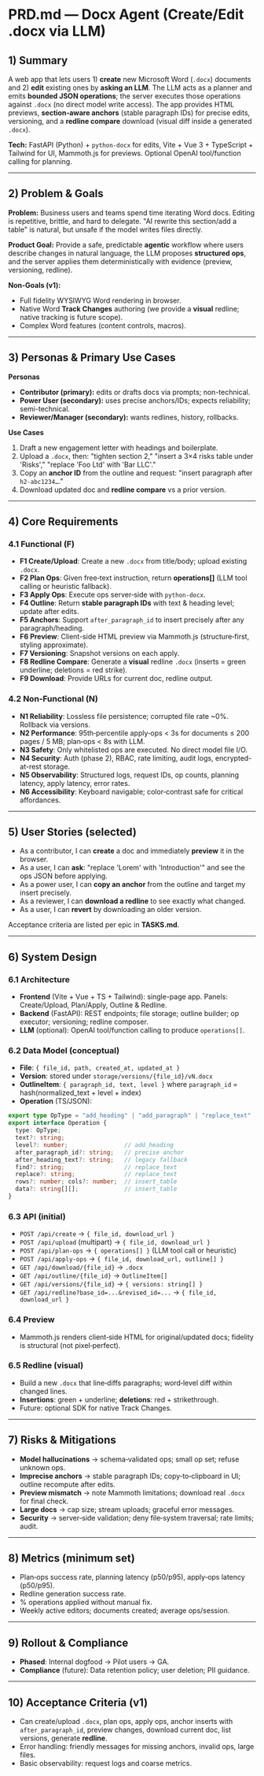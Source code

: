 # PRD.md — Docx Agent (Create/Edit .docx via LLM)

## 1) Summary
A web app that lets users 1) **create** new Microsoft Word (`.docx`) documents and 2) **edit** existing ones by **asking an LLM**. The LLM acts as a planner and emits **bounded JSON operations**; the server executes those operations against `.docx` (no direct model write access). The app provides HTML previews, **section‑aware anchors** (stable paragraph IDs) for precise edits, versioning, and a **redline compare** download (visual diff inside a generated `.docx`).

**Tech:** FastAPI (Python) + `python-docx` for edits, Vite + Vue 3 + TypeScript + Tailwind for UI, Mammoth.js for previews. Optional OpenAI tool/function calling for planning.

---

## 2) Problem & Goals
**Problem:** Business users and teams spend time iterating Word docs. Editing is repetitive, brittle, and hard to delegate. "AI rewrite this section/add a table" is natural, but unsafe if the model writes files directly.

**Product Goal:** Provide a safe, predictable **agentic** workflow where users describe changes in natural language, the LLM proposes **structured ops**, and the server applies them deterministically with evidence (preview, versioning, redline).

**Non-Goals (v1):**
- Full fidelity WYSIWYG Word rendering in browser.
- Native Word **Track Changes** authoring (we provide a **visual** redline; native tracking is future scope).
- Complex Word features (content controls, macros).

---

## 3) Personas & Primary Use Cases
**Personas**
- **Contributor (primary):** edits or drafts docs via prompts; non-technical.
- **Power User (secondary):** uses precise anchors/IDs; expects reliability; semi-technical.
- **Reviewer/Manager (secondary):** wants redlines, history, rollbacks.

**Use Cases**
1. Draft a new engagement letter with headings and boilerplate.
2. Upload a `.docx`, then: "tighten section 2," "insert a 3×4 risks table under 'Risks'," "replace 'Foo Ltd' with 'Bar LLC'."
3. Copy an **anchor ID** from the outline and request: "insert paragraph after `h2-abc1234…`."
4. Download updated doc and **redline compare** vs a prior version.

---

## 4) Core Requirements
### 4.1 Functional (F)
- **F1 Create/Upload**: Create a new `.docx` from title/body; upload existing `.docx`.
- **F2 Plan Ops**: Given free‑text instruction, return **operations[]** (LLM tool calling or heuristic fallback).
- **F3 Apply Ops**: Execute ops server‑side with `python-docx`.
- **F4 Outline**: Return **stable paragraph IDs** with text & heading level; update after edits.
- **F5 Anchors**: Support `after_paragraph_id` to insert precisely after any paragraph/heading.
- **F6 Preview**: Client-side HTML preview via Mammoth.js (structure‑first, styling approximate).
- **F7 Versioning**: Snapshot versions on each apply.
- **F8 Redline Compare**: Generate a **visual** redline `.docx` (inserts = green underline; deletions = red strike).
- **F9 Download**: Provide URLs for current doc, redline output.

### 4.2 Non‑Functional (N)
- **N1 Reliability**: Lossless file persistence; corrupted file rate ~0%. Rollback via versions.
- **N2 Performance**: 95th‑percentile apply‑ops < 3s for documents ≤ 200 pages / 5 MB; plan‑ops < 8s with LLM.
- **N3 Safety**: Only whitelisted ops are executed. No direct model file I/O.
- **N4 Security**: Auth (phase 2), RBAC, rate limiting, audit logs, encrypted-at-rest storage.
- **N5 Observability**: Structured logs, request IDs, op counts, planning latency, apply latency, error rates.
- **N6 Accessibility**: Keyboard navigable; color‑contrast safe for critical affordances.

---

## 5) User Stories (selected)
- As a contributor, I can **create** a doc and immediately **preview** it in the browser.
- As a user, I can **ask**: "replace 'Lorem' with 'Introduction'" and see the ops JSON before applying.
- As a power user, I can **copy an anchor** from the outline and target my insert precisely.
- As a reviewer, I can **download a redline** to see exactly what changed.
- As a user, I can **revert** by downloading an older version.

Acceptance criteria are listed per epic in **TASKS.md**.

---

## 6) System Design
### 6.1 Architecture
- **Frontend** (Vite + Vue + TS + Tailwind): single-page app. Panels: Create/Upload, Plan/Apply, Outline & Redline.
- **Backend** (FastAPI): REST endpoints; file storage; outline builder; op executor; versioning; redline composer.
- **LLM** (optional): OpenAI tool/function calling to produce `operations[]`.

### 6.2 Data Model (conceptual)
- **File**: `{ file_id, path, created_at, updated_at }`
- **Version**: stored under `storage/versions/{file_id}/vN.docx`
- **OutlineItem**: `{ paragraph_id, text, level }` where `paragraph_id` = hash(normalized_text + level + index)
- **Operation** (TS/JSON):
```ts
export type OpType = "add_heading" | "add_paragraph" | "replace_text" | "insert_table";
export interface Operation {
  type: OpType;
  text?: string;
  level?: number;                // add_heading
  after_paragraph_id?: string;   // precise anchor
  after_heading_text?: string;   // legacy fallback
  find?: string;                 // replace_text
  replace?: string;              // replace_text
  rows?: number; cols?: number;  // insert_table
  data?: string[][];             // insert_table
}
```

### 6.3 API (initial)
- `POST /api/create` → `{ file_id, download_url }`
- `POST /api/upload` (multipart) → `{ file_id, download_url }`
- `POST /api/plan-ops` → `{ operations[] }` (LLM tool call or heuristic)
- `POST /api/apply-ops` → `{ file_id, download_url, outline[] }`
- `GET /api/download/{file_id}` → `.docx`
- `GET /api/outline/{file_id}` → `OutlineItem[]`
- `GET /api/versions/{file_id}` → `{ versions: string[] }`
- `GET /api/redline?base_id=...&revised_id=...` → `{ file_id, download_url }`

### 6.4 Preview
- Mammoth.js renders client‑side HTML for original/updated docs; fidelity is structural (not pixel‑perfect).

### 6.5 Redline (visual)
- Build a new `.docx` that line‑diffs paragraphs; word‑level diff within changed lines.
- **Insertions**: green + underline; **deletions**: red + strikethrough.
- Future: optional SDK for native Track Changes.

---

## 7) Risks & Mitigations
- **Model hallucinations** → schema‑validated ops; small op set; refuse unknown ops.
- **Imprecise anchors** → stable paragraph IDs; copy‑to‑clipboard in UI; outline recompute after edits.
- **Preview mismatch** → note Mammoth limitations; download real `.docx` for final check.
- **Large docs** → cap size; stream uploads; graceful error messages.
- **Security** → server‑side validation; deny file‑system traversal; rate limits; audit.

---

## 8) Metrics (minimum set)
- Plan‑ops success rate, planning latency (p50/p95), apply‑ops latency (p50/p95).
- Redline generation success rate.
- % operations applied without manual fix.
- Weekly active editors; documents created; average ops/session.

---

## 9) Rollout & Compliance
- **Phased**: Internal dogfood → Pilot users → GA.
- **Compliance** (future): Data retention policy; user deletion; PII guidance.

---

## 10) Acceptance Criteria (v1)
- Can create/upload `.docx`, plan ops, apply ops, anchor inserts with `after_paragraph_id`, preview changes, download current doc, list versions, generate **redline**.
- Error handling: friendly messages for missing anchors, invalid ops, large files.
- Basic observability: request logs and coarse metrics.
